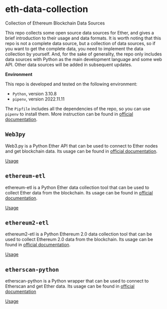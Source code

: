 # eth-data-collection
Collection of Ethereum Blockchain Data Sources

This repo collects some open source data sources for Ether, and gives a brief introduction to their usage and data formats. It is worth noting that this repo is not a complete data source, but a collection of data sources, so if you want to get the complete data, you need to implement the data collection by yourself. And, for the sake of generality, the repo only includes data sources with Python as the main development language and some web API. Other data sources will be added in subsequent updates.

**Environment**

This repo is developed and tested on the following environment:
- `Python`, version 3.10.8
- `pipenv`, version 2022.11.11

The `Pipfile` includes all the dependencies of the repo, so you can use `pipenv` to install them. More instruction can be found in [official documentation](https://pipenv.pypa.io/en/latest/).

## `Web3py`

Web3.py is a Python Ether API that can be used to connect to Ether nodes and get blockchain data. Its usage can be found in [official documentation](https://web3py.readthedocs.io/en/stable/).

[Usage](docs/web3py.md)

## `ethereum-etl`

ethereum-etl is a Python Ether data collection tool that can be used to collect Ether data from the blockchain. Its usage can be found in [official documentation](https://ethereum-etl.readthedocs.io/en/latest/).

[Usage](docs/ethereum-etl.md)

## `ethereum2-etl`

ethereum2-etl is a Python Ethereum 2.0 data collection tool that can be used to collect Ethereum 2.0 data from the blockchain. Its usage can be found in [official documentation](https://ethereum2-etl.readthedocs.io/en/latest/).

[Usage](docs/ethereum2-etl.md)

## `etherscan-python`

etherscan-python is a Python wrapper that can be used to connect to Etherscan and get Ether data. Its usage can be found in [official documentation](https://pypi.org/project/etherscan/)

[Usage](docs/etherscan-python.md)

